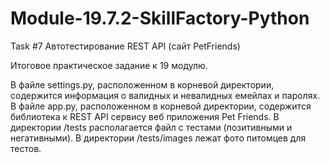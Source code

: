 # Module-19.7.2-SkillFactory-Python
Task #7 Автотестирование REST API (сайт PetFriends)

Итоговое практическое задание к 19 модулю.

В файле settings.py, расположенном в корневой директории, содержится информация о валидных и невалидных емейлах и паролях.
В файле app.py, расположенном в корневой директории, содержится библиотека к REST API сервису веб приложения Pet Friends.
В директории /tests располагается файл с тестами (позитивными и негативными).
В директории /tests/images лежат фото питомцев для тестов.
